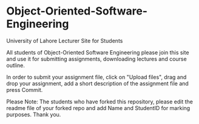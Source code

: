 # Object-Oriented-Software-Engineering
University of Lahore Lecturer Site for Students

All students of Object-Oriented Software Engineering please join this site and use it for submitting assignments, downloading lectures and course outline.

In order to submit your assignment file, click on "Upload files", drag and drop your assignment, add a short description of the assignment file and press Commit.

Please Note: The students who have forked this repository, please edit the readme file of your forked repo and add Name and StudentID for marking purposes. Thank you.
